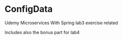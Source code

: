 # ConfigData
Udemy Microservices With Spring lab3 exercise related

Includes also the bonus part for lab4
